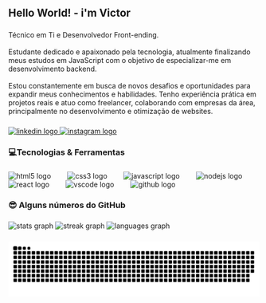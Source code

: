 <h2 align="left">Hello World!  - i'm Victor </></h2>

###

<p align="left">Técnico em Ti e Desenvolvedor Front-ending.<br><br>Estudante dedicado e apaixonado pela tecnologia, atualmente finalizando meus estudos em JavaScript com o objetivo de especializar-me em desenvolvimento backend.<br><br>Estou constantemente em busca de novos desafios e oportunidades para expandir meus conhecimentos e habilidades. Tenho experiência prática em projetos reais e atuo como freelancer, colaborando com empresas da área, principalmente no desenvolvimento e otimização de websites.</p>

###

<div align="left">
  <a href="https://www.linkedin.com/in/victor-alexandre-urbano/" target="_blank">
    <img src="https://img.shields.io/static/v1?message=LinkedIn&logo=linkedin&label=&color=0077B5&logoColor=white&labelColor=&style=for-the-badge" height="25" alt="linkedin logo"  />
  </a>
  <a href="https://www.instagram.com/victor_al3x4ndre/" target="_blank">
    <img src="https://img.shields.io/static/v1?message=Instagram&logo=instagram&label=&color=E4405F&logoColor=white&labelColor=&style=for-the-badge" height="25" alt="instagram logo"  />
  </a>
</div>

###

<h3 align="left">💻Tecnologias & Ferramentas</h3>

###

<div align="left">
  <img src="https://cdn.jsdelivr.net/gh/devicons/devicon/icons/html5/html5-original.svg" height="30" alt="html5 logo"  />
  <img width="25" />
  <img src="https://cdn.jsdelivr.net/gh/devicons/devicon/icons/css3/css3-original.svg" height="30" alt="css3 logo"  />
  <img width="25" />
  <img src="https://cdn.jsdelivr.net/gh/devicons/devicon/icons/javascript/javascript-original.svg" height="30" alt="javascript logo"  />
  <img width="25" />
  <img src="https://cdn.jsdelivr.net/gh/devicons/devicon/icons/nodejs/nodejs-original.svg" height="30" alt="nodejs logo"  />
  <img width="25" />
  <img src="https://cdn.jsdelivr.net/gh/devicons/devicon/icons/react/react-original.svg" height="30" alt="react logo"  />
  <img width="25" />
  <img src="https://skillicons.dev/icons?i=vscode" height="30" alt="vscode logo"  />
  <img width="25" />
  <img src="https://skillicons.dev/icons?i=github" height="30" alt="github logo"  />
</div>

###

<h3 align="left">😎 Alguns números do GitHub</h3>

###

<div align="left">
  <img src="https://github-readme-stats.vercel.app/api?username=Fawkes-creator&hide_title=false&hide_rank=false&show_icons=true&include_all_commits=true&count_private=true&disable_animations=false&theme=aura&locale=en&hide_border=false&order=1" height="220" alt="stats graph"  />
  <img src="https://streak-stats.demolab.com?user=Fawkes-creator&locale=en&mode=daily&theme=aura_dark&hide_border=false&border_radius=5&order=3" height="200" alt="streak graph"  />
  <img src="https://github-readme-stats.vercel.app/api/top-langs?username=Fawkes-creator&locale=en&hide_title=false&layout=compact&card_width=320&langs_count=5&theme=aura&hide_border=false&order=2" height="100" alt="languages graph"  />
</div>

###
<img src="https://raw.githubusercontent.com/Fawkes-creator/Fawkes-creator/output/snake.svg" alt="Snake animation" />

###
